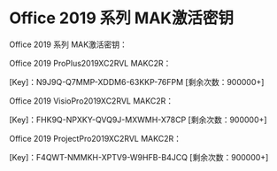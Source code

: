 # Office 2019 系列 MAK激活密钥 #  

Office 2019 系列 MAK激活密钥：  

Office 2019 ProPlus2019XC2RVL MAKC2R：  

[Key]：N9J9Q-Q7MMP-XDDM6-63KKP-76FPM [剩余次数：900000+]  

Office 2019 VisioPro2019XC2RVL MAKC2R：  

[Key]：FHK9Q-NPXKY-QVQ9J-MXWMH-X78CP [剩余次数：900000+]  

Office 2019 ProjectPro2019XC2RVL MAKC2R：  

[Key]：F4QWT-NMMKH-XPTV9-W9HFB-B4JCQ [剩余次数：900000+]